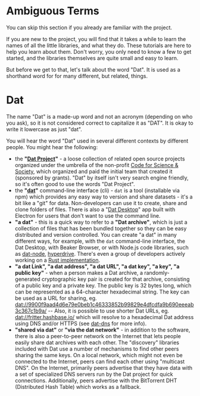 # Ambiguous Terms

You can skip this section if you already are familiar with the project.

If you are new to the project, you will find that it takes a while to learn the
names of all the little libraries, and what they do. These tutorials are here
to help you learn about them. Don't worry, you only need to know a few to get
started, and the libraries themselves are quite small and easy to learn.

But before we get to that, let's talk about the word "Dat". It is used as a
shorthand word for for many different, but related, things.

# Dat

The name "Dat" is a made-up word and not an acronym (depending on who you ask),
so it is not considered correct to capitalize it as "DAT". It is okay to write it lowercase as just "dat".

You will hear the word "Dat" used in several different contexts by different people.
You might hear the following:

* the **"[Dat Project](https://datproject.org/)"** - a loose collection of related open source projects organized under the umbrella of the non-profit [Code for Science &amp; Society](https://codeforscience.org/), which organized and paid the initial team that created it (sponsored by grants). "Dat" by itself isn't very search engine friendly, so it's often good to use the words "Dat Project".
* the **"[dat](https://github.com/datproject/dat)"** command-line interface (cli) - `dat` is a tool (installable via npm) which provides any easy way to version and share datasets - it's a bit like a "git" for data. Non-developers can use it to create, share and clone folders of files. There is also a "[Dat Desktop](https://github.com/dat-land/dat-desktop)" app built with Electron for users that don't want to use the command line.
* **"a dat"** - this is a quick way to refer to a **"Dat archive"**, which is just a collection of files that has been bundled together so they can be easy distributed and version
controlled. You can create "a dat" in many different ways, for example, with the `dat` command-line interface, the Dat Desktop, with Beaker Browser, or with Node.js code libraries, such as [dat-node](https://github.com/datproject/dat-node), [hyperdrive](https://github.com/mafintosh/hyperdrive). There's even a group of developers actively working on a [Rust implementation](https://datrs.yoshuawuyts.com/).
* **"a dat Link", "a dat address", "a dat URL", "a dat key", "a key", "a public key"** - when a person makes a Dat archive, a randomly-generated cryptographic key pair is created for that archive, consisting of a public key and a private key. The public key is 32 bytes long, which can be represented as a 64-character hexadecimal string. The key can be used as a URL for sharing, eg. [dat://9900f9aad4d6e79e0beb1c46333852b99829e4dfcdfa9b690eeeab3c367c1b9a/](dat://9900f9aad4d6e79e0beb1c46333852b99829e4dfcdfa9b690eeeab3c367c1b9a/) -- Also, it is possible to use shorter Dat URLs, eg. [dat://fritter.hashbase.io/](dat://9900f9aad4d6e79e0beb1c46333852b99829e4dfcdfa9b690eeeab3c367c1b9a/) which will resolve to a hexadecimal Dat address using DNS and/or HTTPS (see [dat-dns](https://github.com/datprotocol/dat-dns) for more info).
* **"shared via dat"** or **"via the dat network"** - in addition to the software, there is also a peer-to-peer network on the Internet that lets people easily share dat archives with each other. The "discovery" libraries included with Dat use a number of mechanisms to find other peers sharing the same keys. On a local network, which might not even be connected to the Internet, peers can find each other using "multicast DNS". On the Internet, primarily peers advertise that they have data with a set of specialized DNS servers run by the Dat project for quick connections. Additionally, peers advertise with the BitTorrent DHT (Distributed Hash Table) which works as a fallback.
